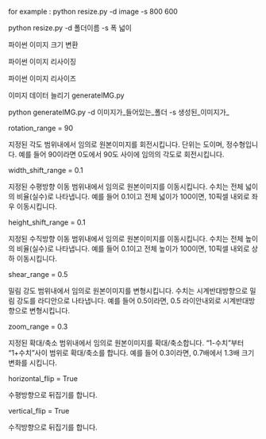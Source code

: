 for example :
python resize.py -d image -s 800 600

python resize.py -d 폴더이름 -s 폭 넓이

파이썬 이미지 크기 변환 

파이썬 이미지 리사이징

파이썬 이미지 리사이즈 

이미지 데이터 늘리기 generateIMG.py

python generateIMG.py -d 이미지가_들어있는_폴더 -s 생성된_이미지가_


rotation_range = 90

지정된 각도 범위내에서 임의로 원본이미지를 회전시킵니다. 단위는 도이며, 정수형입니다. 예를 들어 90이라면 0도에서 90도 사이에 임의의 각도로 회전시킵니다. 

width_shift_range = 0.1

지정된 수평방향 이동 범위내에서 임의로 원본이미지를 이동시킵니다. 수치는 전체 넓이의 비율(실수)로 나타냅니다. 예를 들어 0.1이고 전체 넓이가 100이면, 10픽셀 내외로 좌우 이동시킵니다. 

height_shift_range = 0.1

지정된 수직방향 이동 범위내에서 임의로 원본이미지를 이동시킵니다. 수치는 전체 높이의 비율(실수)로 나타냅니다. 예를 들어 0.1이고 전체 높이가 100이면, 10픽셀 내외로 상하 이동시킵니다. 

shear_range = 0.5

밀림 강도 범위내에서 임의로 원본이미지를 변형시킵니다. 수치는 시계반대방향으로 밀림 강도를 라디안으로 나타냅니다. 예를 들어 0.5이라면, 0.5 라이안내외로 시계반대방향으로 변형시킵니다. 

zoom_range = 0.3

지정된 확대/축소 범위내에서 임의로 원본이미지를 확대/축소합니다. “1-수치”부터 “1+수치”사이 범위로 확대/축소를 합니다. 예를 들어 0.3이라면, 0.7배에서 1.3배 크기 변화를 시킵니다. 

horizontal_flip = True

수평방향으로 뒤집기를 합니다. 

vertical_flip = True

수직방향으로 뒤집기를 합니다.

